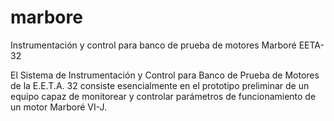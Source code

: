# marbore
Instrumentación y control para banco de prueba de motores Marboré EETA-32

El Sistema de Instrumentación y Control para Banco de Prueba de Motores de la E.E.T.A. 32 
consiste esencialmente en el prototipo preliminar de un equipo capaz de monitorear y controlar
parámetros de funcionamiento de un motor Marboré VI-J.


